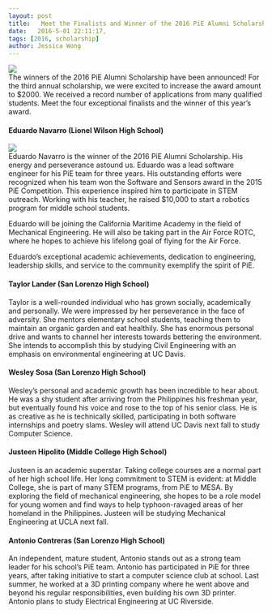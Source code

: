 ```yaml
---
layout: post
title:   Meet the Finalists and Winner of the 2016 PiE Alumni Scholarship!
date:   2016-5-01 22:11:17,
tags: [2016, scholarship]
author: Jessica Wong
---
```

<img src="{{site.baseurl}}/assets/images/blog/scholarship_env_2016.jpg">
<br>
The winners of the 2016 PiE Alumni Scholarship have been announced! For the third annual scholarship, we were excited to increase the award amount to $2000. We received a record number of applications from many qualified students. Meet the four exceptional finalists and the winner of this year’s award. 

<h4>Eduardo Navarro (Lionel Wilson High School)</h4>
<img src="{{site.baseurl}}/assets/images/blog/scholarship_winner_2016.jpg">
<br>
Eduardo Navarro is the winner of the 2016 PiE Alumni Scholarship. His energy and perseverance astound us. Eduardo was a lead software engineer for his PiE team for three years. His outstanding efforts were recognized when his team won the Software and Sensors award in the 2015 PiE Competition. This experience inspired him to participate in STEM outreach. Working with his teacher, he raised $10,000 to start a robotics program for middle school students.

Eduardo will be joining the California Maritime Academy in the field of Mechanical Engineering. He will also be taking part in the Air Force ROTC, where he hopes to achieve his lifelong goal of flying for the Air Force. 

Eduardo’s exceptional academic achievements, dedication to engineering, leadership skills, and service to the community exemplify the spirit of PiE. 

<h4>Taylor Lander  (San Lorenzo High School) </h4>
Taylor is a well-rounded individual who has grown socially, academically and personally. We were impressed by her perseverance in the face of adversity. She mentors elementary school students, teaching them to maintain an organic garden and eat healthily. She has enormous personal drive and wants to channel her interests towards bettering the environment. She intends to accomplish this by studying Civil Engineering with an emphasis on environmental engineering at UC Davis.

<h4> Wesley Sosa (San Lorenzo High School) </h4>
Wesley’s personal and academic growth has been incredible to hear about. He was a shy student after arriving from the Philippines his freshman year, but eventually found his voice and rose to the top of his senior class. He is as creative as he is technically skilled, participating in both software internships and poetry slams. Wesley will attend UC Davis next fall to study Computer Science.

<h4>Justeen Hipolito (Middle College High School) </h4>
Justeen is an academic superstar. Taking college courses are a normal part of her high school life. Her long commitment to STEM is evident: at Middle College, she is part of many STEM programs, from PiE to MESA. By exploring the field of mechanical engineering, she hopes to be a role model for young women and find ways to help typhoon-ravaged areas of her homeland in the Philippines. Justeen will be studying Mechanical Engineering at UCLA next fall.

<h4>Antonio Contreras (San Lorenzo High School)</h4>
An independent, mature student, Antonio stands out as a strong team leader for his school’s PiE team. Antonio has participated in PiE for three years, after taking initiative to start a computer science club at school. Last summer, he worked at a 3D printing company where he went above and beyond his regular responsibilities, even building his own 3D printer. Antonio plans to study Electrical Engineering at UC Riverside.


